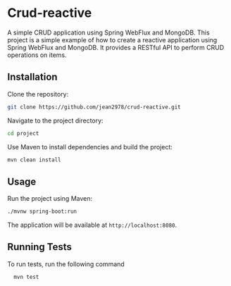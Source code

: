 # Crud-reactive

A simple CRUD application using Spring WebFlux and MongoDB. This project is a simple example of how to create a reactive application using Spring WebFlux and MongoDB. It provides a RESTful API to perform CRUD operations on items. 

## Installation

Clone the repository:

```bash
git clone https://github.com/jean2978/crud-reactive.git
```

Navigate to the project directory:

```bash
cd project
```

Use Maven to install dependencies and build the project:

```bash
mvn clean install
```

## Usage

Run the project using Maven:

```bash
./mvnw spring-boot:run
```

The application will be available at `http://localhost:8080`.

## Running Tests

To run tests, run the following command

```bash
  mvn test
```

